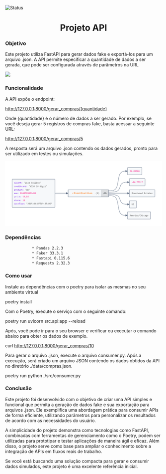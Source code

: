 ![Status](https://img.shields.io/badge/status-finalizado-brightgreen)

<h1 align="center">Projeto API</h1>

### Objetivo

Este projeto utiliza FastAPI para gerar dados fake e exportá-los para um arquivo .json. A API permite especificar a quantidade de dados a ser gerada, que pode ser configurada através de parâmetros na URL

![](https://dkrn4sk0rn31v.cloudfront.net/uploads/2020/11/consumindo-api-python.png)

### Funcionalidade

A API expõe o endpoint:

http://127.0.0.1:8000/gerar_compras/{quantidade}

Onde {quantidade} é o número de dados a ser gerado. Por exemplo, se você deseja gerar 5 registros de compras fake, basta acessar a seguinte URL:

http://127.0.0.1:8000/gerar_compras/5


A resposta será um arquivo .json contendo os dados gerados, pronto para ser utilizado em testes ou simulações.

![](./img/amostra_json.png)


### Dependências
                
                * Pandas 2.2.3
                * Faker 33.3.1
                * Fastapi 0.115.6
                * Requests 2.32.3

### Como usar

Instale as dependências com o poetry para isolar as mesmas no seu ambiente virtual

poetry install

Com o Poetry, execute o serviço com o seguinte comando:

poetry run uvicorn src.api:app --reload

Após, você pode ir para o seu browser e verificar ou executar o comando abaixo para obter os dados de exemplo.

curl http://127.0.0.1:8000/gerar_compras/10

Para gerar o arquivo .json, execute o arquivo consumer.py. Após a execução, será criado um arquivo JSON contendo os dados obtidos da API no diretório ./data/compras.json.

poetry run python ./src/consumer.py


### Conclusão

Este projeto foi desenvolvido com o objetivo de criar uma API simples e funcional que permita a geração de dados fake e sua exportação para arquivos .json. Ele exemplifica uma abordagem prática para consumir APIs de forma eficiente, utilizando parâmetros para personalizar os resultados de acordo com as necessidades do usuário.

A simplicidade do projeto demonstra como tecnologias como FastAPI, combinadas com ferramentas de gerenciamento como o Poetry, podem ser utilizadas para prototipar e testar aplicações de maneira ágil e eficaz. Além disso, o projeto serve como base para ampliar o conhecimento sobre a integração de APIs em fluxos reais de trabalho.

Se você está buscando uma solução compacta para gerar e consumir dados simulados, este projeto é uma excelente referência inicial.
